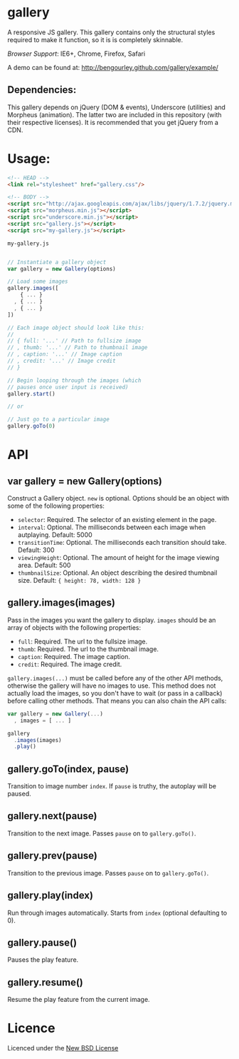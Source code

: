 gallery
=======

A responsive JS gallery. This gallery contains only the
structural styles required to make it function, so it is
is completely skinnable.

*Browser Support*: IE6+, Chrome, Firefox, Safari

A demo can be found at: http://bengourley.github.com/gallery/example/

## Dependencies:

This gallery depends on jQuery (DOM & events), Underscore (utilities)
and Morpheus (animation). The latter two are included in this repository
(with their respective licenses). It is recommended that you get jQuery from
a CDN.

# Usage:

```html
<!-- HEAD -->
<link rel="stylesheet" href="gallery.css"/>

<!-- BODY -->
<script src="http://ajax.googleapis.com/ajax/libs/jquery/1.7.2/jquery.min.js"></script>
<script src="morpheus.min.js"></script>
<script src="underscore.min.js"></script>
<script src="gallery.js"></script>
<script src="my-gallery.js"></script>
```

`my-gallery.js`
```js

// Instantiate a gallery object
var gallery = new Gallery(options)

// Load some images
gallery.images([
    { ... }
  , { ... }
  , { ... }
])

// Each image object should look like this:
//
// { full: '...' // Path to fullsize image
// , thumb: '...' // Path to thumbnail image
// , caption: '...' // Image caption
// , credit: '...' // Image credit
// }

// Begin looping through the images (which
// pauses once user input is received)
gallery.start()

// or

// Just go to a particular image
gallery.goTo(0)
```

# API

## var gallery = new Gallery(options)

Construct a Gallery object. `new` is optional. Options should be
an object with some of the following properties:

- `selector`: Required. The selector of an existing element in the page.
- `interval`: Optional. The milliseconds between each image when autplaying. Default: 5000
- `transitionTime`: Optional. The milliseconds each transition should take. Default: 300
- `viewingHeight`: Optional. The amount of height for the image viewing area. Default: 500
- `thumbnailSize`: Optional. An object describing the desired thumbnail size. Default: `{ height: 78, width: 128 }`


## gallery.images(images)

Pass in the images you want the gallery to display. `images` should be an
array of objects with the following properties:

- `full`: Required. The url to the fullsize image.
- `thumb`: Required. The url to the thumbnail image.
- `caption`: Required. The image caption.
- `credit`: Required. The image credit.

`gallery.images(...)` must be called before any of the other API methods, otherwise
the gallery will have no images to use. This method does not actually load the images,
so you don't have to wait (or pass in a callback) before calling other methods. That means
you can also chain the API calls:

```js
var gallery = new Gallery(...)
  , images = [ ... ]

gallery
  .images(images)
  .play()
```

## gallery.goTo(index, pause)

Transition to image number `index`. If `pause` is truthy,
the autoplay will be paused.

## gallery.next(pause)

Transition to the next image. Passes `pause` on to `gallery.goTo()`.

## gallery.prev(pause)

Transition to the previous image. Passes `pause` on to `gallery.goTo()`.

## gallery.play(index)

Run through images automatically. Starts from `index` (optional defaulting to 0).

## gallery.pause()

Pauses the play feature.

## gallery.resume()

Resume the play feature from the current image.

# Licence
Licenced under the [New BSD License](http://opensource.org/licenses/bsd-license.php)
